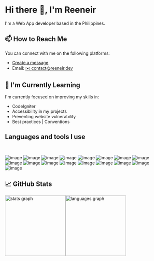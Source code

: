 # Hi there 👋, I'm Reeneir

I'm a Web App developer based in the Philippines.

## 📫 How to Reach Me

You can connect with me on the following platforms:

- [Create a message](https://message.reeneir.dev/new)
- Email: <a href="mailto:contact@reeneir.dev">✉️ contact@reeneir.dev	</a>

## 🌱 I'm Currently Learning

I'm currently focused on improving my skills in:

- CodeIgniter
- Accessibility in my projects
- Preventing website vulnerability
- Best practices | Conventions


## Languages and tools I use 
</br>

<!-- React / Remix / Nextjs / JS/ HTML / CSS / SCSS / TailwindCSS / Prettier / GRAPHQL / RESTAPI / MYSQL / NoSQL / NodeJS / PHP -->
<!-- Credits to alexandreanlim et. al for the badges https://github.com/alexandresanlim/Badges4-README.md-Profile, thank you! from Reeneir. -->
![image](https://img.shields.io/badge/HTML5-E34F26?style=for-the-badge&logo=html5&logoColor=white)
![image](https://img.shields.io/badge/CSS3-1572B6?style=for-the-badge&logo=css3&logoColor=white)
![image](https://img.shields.io/badge/JavaScript-323330?style=for-the-badge&logo=javascript&logoColor=F7DF1E)
![image](https://img.shields.io/badge/TypeScript-007ACC?style=for-the-badge&logo=typescript&logoColor=white)
![image](https://img.shields.io/badge/React-20232A?style=for-the-badge&logo=react&logoColor=61DAFB)
![image](https://img.shields.io/badge/next.js-000000?style=for-the-badge&logo=nextdotjs&logoColor=white)
![image](https://img.shields.io/badge/PHP-777BB4?style=for-the-badge&logo=php&logoColor=white)
![image](https://img.shields.io/badge/Node.js-339933?style=for-the-badge&logo=nodedotjs&logoColor=white)
![image](https://img.shields.io/badge/eslint-3A33D1?style=for-the-badge&logo=eslint&logoColor=white)
![image](https://img.shields.io/badge/prettier-1A2C34?style=for-the-badge&logo=prettier&logoColor=F7BA3E)
![image](https://img.shields.io/badge/Tailwind_CSS-38B2AC?style=for-the-badge&logo=tailwind-css&logoColor=white)
![image](https://img.shields.io/badge/npm-CB3837?style=for-the-badge&logo=npm&logoColor=white)
![image](https://img.shields.io/badge/GraphQl-E10098?style=for-the-badge&logo=graphql&logoColor=white)
![image](https://img.shields.io/badge/MySQL-005C84?style=for-the-badge&logo=mysql&logoColor=white)
![image](https://img.shields.io/badge/Figma-F24E1E?style=for-the-badge&logo=figma&logoColor=white)
![image](https://img.shields.io/badge/JWT-000000?style=for-the-badge&logo=JSON%20web%20tokens&logoColor=white)
![image](https://img.shields.io/badge/json-5E5C5C?style=for-the-badge&logo=json&logoColor=white)
<!-- ![image]() -->

<!-- Credits to Anuraghazra for github-readme-stats https://github.com/anuraghazra/github-readme-stats, thank you! from Reeneir. -->

## 📈 GitHub Stats
<img src="https://github-readme-stats-c1knw7y3p-reeoms-projects.vercel.app/api?username=reeom&hide_title=false&hide_rank=false&show_icons=true&include_all_commits=true&count_private=true&disable_animations=false&theme=ambient_gradient&locale=en&hide_border=false" height="200" alt="stats graph"  /><img src="https://github-readme-stats-c1knw7y3p-reeoms-projects.vercel.app/api/top-langs?username=reeom&locale=en&hide_title=false&layout=compact&card_width=400&langs_count=7&theme=ambient_gradient&hide_border=false&exclude_repo=facility-reservation-system" height="200" alt="languages graph"  />
